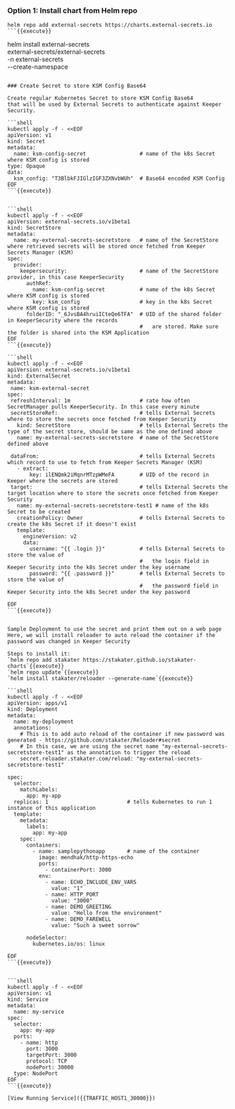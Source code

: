 
### Option 1: Install chart from Helm repo

```
helm repo add external-secrets https://charts.external-secrets.io
```{{execute}}

```
helm install external-secrets \
external-secrets/external-secrets \
-n external-secrets \
--create-namespace
```{{execute}}

### Create Secret to store KSM Config Base64
 
Create regular Kubernetes Secret to store KSM Config Base64 
that will be used by External Secrets to authenticate against Keeper Security. 

```shell
kubectl apply -f - <<EOF
apiVersion: v1
kind: Secret
metadata:
  name: ksm-config-secret                 # name of the k8s Secret where KSM config is stored
type: Opaque
data:
  ksm_config: "T3BlbkFJIGlzIGF3ZXNvbWUh"  # Base64 encoded KSM Config
EOF
```{{execute}}


```shell
kubectl apply -f - <<EOF
apiVersion: external-secrets.io/v1beta1   
kind: SecretStore
metadata:
  name: my-external-secrets-secretstore   # name of the SecretStore where retrieved secrets will be stored once fetched from Keeper Secrets Manager (KSM)
spec:
  provider:
    keepersecurity:                       # name of the SecretStore provider, in this case KeeperSecurity
      authRef:
        name: ksm-config-secret           # name of the k8s Secret where KSM config is stored
        key: ksm_config                   # key in the k8s Secret where KSM config is stored
      folderID: "_6JvsBA4hruiICteQe6TFA"  # UID of the shared folder in KeeperSecurity where the records 
                                          #   are stored. Make sure the folder is shared into the KSM Application
EOF
```{{execute}}

```shell
kubectl apply -f - <<EOF
apiVersion: external-secrets.io/v1beta1
kind: ExternalSecret
metadata:
 name: ksm-external-secret
spec:
 refreshInterval: 1m                      # rate how often SecretManager pulls KeeperSecurity. In this case every minute
 secretStoreRef:                          # tells External Secrets where to store the secrets once fetched from Keeper Security
   kind: SecretStore                      # tells External Secrets the type of the secret store, should be same as the one defined above
   name: my-external-secrets-secretstore  # name of the SecretStore defined above

 dataFrom:                                # tells External Secrets which record to use to fetch from Keeper Secrets Manager (KSM)
   - extract:
       key: ilENQmk2iMqnrMTzpWMeFA        # UID of the record in Keeper where the secrets are stored
 target:                                  # tells External Secrets the target location where to store the secrets once fetched from Keeper Security
   name: my-external-secrets-secretstore-test1 # name of the k8s Secret to be created
   creationPolicy: Owner                  # tells External Secrets to create the k8s Secret if it doesn't exist
   template:
     engineVersion: v2          
     data:
       username: "{{ .login }}"           # tells External Secrets to store the value of 
                                          #   the login field in Keeper Security into the k8s Secret under the key username
       password: "{{ .password }}"        # tells External Secrets to store the value of 
                                          #   the password field in Keeper Security into the k8s Secret under the key password

EOF
```{{execute}}


Sample Deployment to use the secret and print them out on a web page
Here, we will install reloader to auto reload the container if the password was changed in Keeper Security

Steps to install it:
`helm repo add stakater https://stakater.github.io/stakater-charts`{{execute}}
`helm repo update`{{execute}}
`helm install stakater/reloader --generate-name`{{execute}}

```shell
kubectl apply -f - <<EOF
apiVersion: apps/v1
kind: Deployment
metadata:
  name: my-deployment
  annotations:
    # This is to add auto reload of the container if new password was generated - https://github.com/stakater/Reloader#secret
    # In this case, we are using the secret name "my-external-secrets-secretstore-test1" as the annotation to trigger the reload
    secret.reloader.stakater.com/reload: "my-external-secrets-secretstore-test1"

spec:
  selector:
    matchLabels:
      app: my-app
  replicas: 1                         # tells Kubernetes to run 1 instance of this application
  template:
    metadata:
      labels:
        app: my-app
    spec:
      containers:
        - name: samplepythonapp       # name of the container
          image: mendhak/http-https-echo
          ports:
            - containerPort: 3000
          env:
            - name: ECHO_INCLUDE_ENV_VARS
              value: "1"
            - name: HTTP_PORT
              value: "3000"
            - name: DEMO_GREETING
              value: "Hello from the environment"
            - name: DEMO_FAREWELL
              value: "Such a sweet sorrow"
        
      nodeSelector:
        kubernetes.io/os: linux
    
EOF
```{{execute}}


```shell
kubectl apply -f - <<EOF
apiVersion: v1
kind: Service
metadata:
  name: my-service
spec:
  selector:
    app: my-app
  ports:
    - name: http
      port: 3000
      targetPort: 3000
      protocol: TCP
      nodePort: 30000
  type: NodePort
EOF
```{{execute}}

[View Running Service]({{TRAFFIC_HOST1_30000}})

